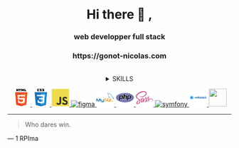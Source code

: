 <h1 align="center">Hi there 👋 , </h1>

<h3 align="center">web developper full stack</h3>

<h3 align="center">https://gonot-nicolas.com</h3>
<br/>

<div align="center">
<details>
<summary>SKILLS</summary>

| Languages  | Frameworks |
| ---------- | ---------- |
| HTML       | Bootstrap  |
| CSS        | Tailwaind  |
| Javascript | Jquery     |
| TWIG       | REACT      |
| TypeScipt  | NEXTJS     |
| PHP        | Symfony    |
| SQL        | PHPmyAdmin |

</details>
</div>

<p align="center"> 
    <a href="https://www.w3.org/html/" target="_blank" rel="noreferrer"> 
        <img 
            src="https://raw.githubusercontent.com/devicons/devicon/master/icons/html5/html5-original-wordmark.svg" 
            alt="html5" 
            width="40" 
            height="40"/> 
    </a>
    <a href="https://www.w3schools.com/css/" target="_blank" rel="noreferrer"> 
        <img    
            src="https://raw.githubusercontent.com/devicons/devicon/master/icons/css3/css3-original-wordmark.svg" 
            alt="css3" 
            width="40"  
            height="40"/> 
    </a> 
    <a href="https://developer.mozilla.org/en-US/docs/Web/JavaScript" target="_blank" rel="noreferrer"> 
        <img 
            src="https://raw.githubusercontent.com/devicons/devicon/master/icons/javascript/javascript-original.svg" 
            alt="javascript" 
            width="40" 
            height="40"/> 
    </a> 
    <a href="https://www.figma.com/" target="_blank" rel="noreferrer"> 
        <img 
            src="https://www.vectorlogo.zone/logos/figma/figma-icon.svg" 
            alt="figma" 
            width="40" 
            height="40"/> 
    </a> 
    <a href="https://www.mysql.com/" target="_blank" rel="noreferrer">
        <img
            src="https://raw.githubusercontent.com/devicons/devicon/master/icons/mysql/mysql-original-wordmark.svg"
            alt="mysql"
            width="40"
            height="40"/>
    </a>
    <a href="https://www.php.net" target="_blank" rel="noreferrer">
        <img
            src="https://raw.githubusercontent.com/devicons/devicon/master/icons/php/php-original.svg"
            alt="php"
            width="40"
            height="40"/>
    </a>
    <a href="https://sass-lang.com" target="_blank" rel="noreferrer">
        <img
            src="https://raw.githubusercontent.com/devicons/devicon/master/icons/sass/sass-original.svg"
            alt="sass"
            width="40"
            height="40"/>
    </a>
    <a href="https://symfony.com" target="_blank" rel="noreferrer">
        <img
            src="https://symfony.com/logos/symfony_black_03.svg"
            alt="symfony"
            width="40"
            height="40"/>
    </a>
    <a href="https://webpack.js.org" target="_blank" rel="noreferrer">
        <img
            src="https://raw.githubusercontent.com/devicons/devicon/d00d0969292a6569d45b06d3f350f463a0107b0d/icons/webpack/webpack-original-wordmark.svg"
            alt="webpack"
            width="40"
            height="40"/>
    </a>
    <a href="https://legacy.reactjs.org/">
        <img
            src="https://www.vectorlogo.zone/logos/reactjs/reactjs-icon.svg"
            width="40"
            height="40"/>
    </a>

</p>

---

<!-- <h1 align="center"><img  src="https://github-readme-stats.vercel.app/api/top-langs?username=GNT-N&show_icons=true&theme=merko&locale=en&layout=compact" alt="GNT-N" /></h1> -->

> Who dares win.

— 1 RPIma

